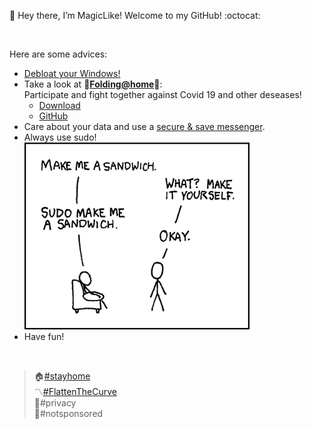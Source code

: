:wave: Hey there, I’m MagicLike! Welcome to my GitHub! :octocat:

<br>

Here are some advices:
* [Debloat your Windows!](https://github.com/MagicLike/Debloat-Windows-10)
* Take a look at :dna:**[Folding@home](https://foldingathome.org/)**:dna:: <br>
Participate and fight together against Covid 19 and other deseases!
  * [Download](https://www.foldingathome.org/download)
  * [GitHub](https://github.com/FoldingAtHome)
* Care about your data and use a [secure & save messenger](https://github.com/MagicLike/secure-messaging/).
* Always use sudo! <br>
  ![Sudo-Sandwich](/images/sandwich.png)
  <!---
    Credits: https://xkcd.com/149/
  --->
* Have fun!

<br>

> :house:[#stayhome](https://stayhomecampaign.org/) <br>
> :part_alternation_mark:[#FlattenTheCurve](https://www.flattenthecurve.com/) <br>
> :closed_lock_with_key:#privacy <br>
> :no_entry_sign:#notsponsored <br>

<!---
MagicLike/MagicLike is a ✨ special ✨ repository because its `README.md` (this file) appears on your GitHub profile.
You can click the Preview link to take a look at your changes.
--->
